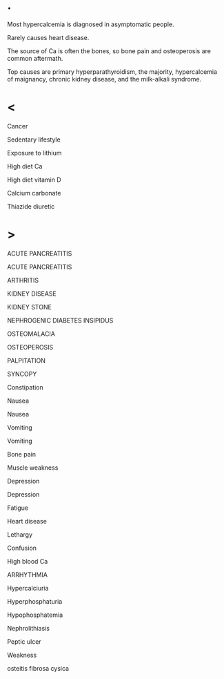 # .

Most hypercalcemia is diagnosed in asymptomatic people.

Rarely causes heart disease.

The source of Ca is often the bones, so bone pain and osteoperosis are common aftermath.

Top causes are primary hyperparathyroidism, the majority, hypercalcemia of maignancy, chronic kidney disease, and the milk-alkali syndrome.

# <

Cancer

Sedentary lifestyle

Exposure to lithium

High diet Ca

High diet vitamin D

Calcium carbonate

Thiazide diuretic

# >

ACUTE PANCREATITIS

ACUTE PANCREATITIS

ARTHRITIS

KIDNEY DISEASE

KIDNEY STONE

NEPHROGENIC DIABETES INSIPIDUS

OSTEOMALACIA

OSTEOPEROSIS

PALPITATION

SYNCOPY

Constipation

Nausea

Nausea

Vomiting

Vomiting

Bone pain

Muscle weakness

Depression

Depression

Fatigue

Heart disease

Lethargy

Confusion

High blood Ca

ARRHYTHMIA

Hypercalciuria

Hyperphosphaturia

Hypophosphatemia

Nephrolithiasis

Peptic ulcer

Weakness

osteitis fibrosa cysica
